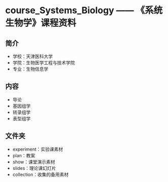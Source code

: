 # course_Systems_Biology —— 《系统生物学》课程资料

## 简介
* 学校：天津医科大学
* 学院：生物医学工程与技术学院
* 专业：生物信息学

## 内容
* 导论
* 基因组学
* 转录组学
* 表型组学

## 文件夹
* experiment：实验课素材
* plan：教案
* show：课堂演示素材
* slides：理论课幻灯片
* collection：收集的备用素材
